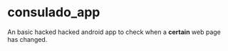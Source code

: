 # consulado_app
An basic hacked hacked android app to check when a <b>certain</b> web page has changed.
